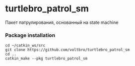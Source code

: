 # turtlebro_patrol_sm
Пакет патрулирования, основанный на state machine

### Package installation
``` 
cd ~/catkin_ws/src
git clone https://github.com/voltbro/turtlebro_patrol_sm
cd ..
catkin_make --pkg turtlebro_patrol_sm 
``` 
